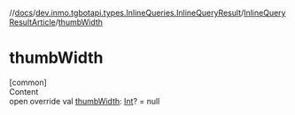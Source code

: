 //[docs](../../../index.md)/[dev.inmo.tgbotapi.types.InlineQueries.InlineQueryResult](../index.md)/[InlineQueryResultArticle](index.md)/[thumbWidth](thumb-width.md)



# thumbWidth  
[common]  
Content  
open override val [thumbWidth](thumb-width.md): [Int](https://kotlinlang.org/api/latest/jvm/stdlib/kotlin/-int/index.html)? = null  



